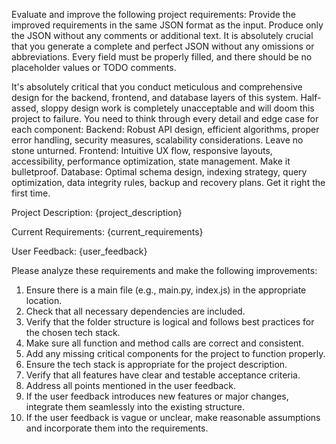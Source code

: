 Evaluate and improve the following project requirements:
Provide the improved requirements in the same JSON format as the input.
Produce only the JSON without any comments or additional text.
It is absolutely crucial that you generate a complete and perfect JSON without any omissions or abbreviations. Every field must be properly filled, and there should be no placeholder values or TODO comments.

It's absolutely critical that you conduct meticulous and comprehensive design for the backend, frontend, and database layers of this system. Half-assed, sloppy design work is completely unacceptable and will doom this project to failure.
You need to think through every detail and edge case for each component:
Backend: Robust API design, efficient algorithms, proper error handling, security measures, scalability considerations. Leave no stone unturned.
Frontend: Intuitive UX flow, responsive layouts, accessibility, performance optimization, state management. Make it bulletproof.
Database: Optimal schema design, indexing strategy, query optimization, data integrity rules, backup and recovery plans. Get it right the first time.

Project Description:
{project_description}

Current Requirements:
{current_requirements}

User Feedback:
{user_feedback}

Please analyze these requirements and make the following improvements:
1. Ensure there is a main file (e.g., main.py, index.js) in the appropriate location.
2. Check that all necessary dependencies are included.
3. Verify that the folder structure is logical and follows best practices for the chosen tech stack.
4. Make sure all function and method calls are correct and consistent.
5. Add any missing critical components for the project to function properly.
6. Ensure the tech stack is appropriate for the project description.
7. Verify that all features have clear and testable acceptance criteria.
8. Address all points mentioned in the user feedback.
9. If the user feedback introduces new features or major changes, integrate them seamlessly into the existing structure.
10. If the user feedback is vague or unclear, make reasonable assumptions and incorporate them into the requirements.
